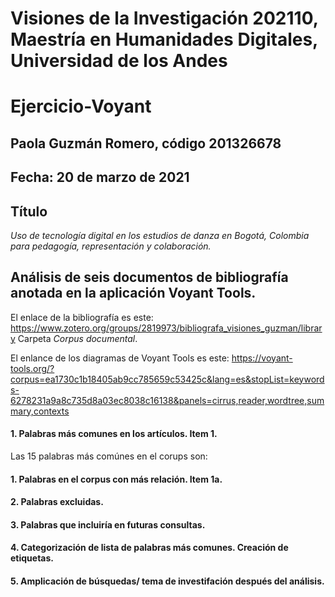 # Visiones de la Investigación 202110, Maestría en Humanidades Digitales, Universidad de los Andes

# Ejercicio-Voyant

## Paola Guzmán Romero, código 201326678

## Fecha: 20 de marzo de 2021

## Título
*Uso de tecnología digital en los estudios de danza en Bogotá, Colombia para pedagogía, representación y colaboración.*

## Análisis de seis documentos de bibliografía anotada en la aplicación Voyant Tools.

El enlace de la bibliografía es este: https://www.zotero.org/groups/2819973/bibliografa_visiones_guzman/library 
Carpeta _*Corpus documental*_. 

El enlance de los diagramas de Voyant Tools es este: https://voyant-tools.org/?corpus=ea1730c1b18405ab9cc785659c53425c&lang=es&stopList=keywords-6278231a9a8c735d8a03ec8038c16138&panels=cirrus,reader,wordtree,summary,contexts

#### 1. Palabras más comunes en los artículos. Item 1.

Las 15 palabras más comúnes en el corups son: 

#### 1. Palabras en el corpus con más relación. Item 1a.

#### 2. Palabras excluidas. 

#### 3. Palabras que incluiría en futuras consultas. 

#### 4. Categorización de lista de palabras más comunes. Creación de etiquetas. 

#### 5. Amplicación de búsquedas/ tema de investifación después del análisis. 








